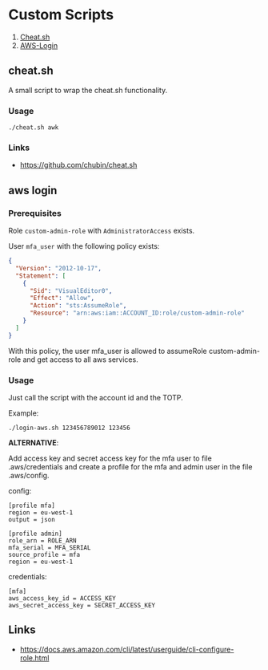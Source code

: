 # Custom Scripts

1. [Cheat.sh](#cheatsh)
1. [AWS-Login](#aws-login)

## cheat.sh

A small script to wrap the cheat.sh functionality.

### Usage

```shell
./cheat.sh awk
```

### Links

- https://github.com/chubin/cheat.sh

## aws login

### Prerequisites

Role `custom-admin-role` with `AdministratorAccess` exists.

User `mfa_user` with the following policy exists:

```json
{
  "Version": "2012-10-17",
  "Statement": [
    {
      "Sid": "VisualEditor0",
      "Effect": "Allow",
      "Action": "sts:AssumeRole",
      "Resource": "arn:aws:iam::ACCOUNT_ID:role/custom-admin-role"
    }
  ]
}
```

With this policy, the user mfa_user is allowed to assumeRole custom-admin-role and get access to all aws services.

### Usage

Just call the script with the account id and the TOTP.

Example:

```shell
./login-aws.sh 123456789012 123456
```

**ALTERNATIVE**:

Add access key and secret access key for the mfa user to file .aws/credentials and create a profile for the mfa and
admin user in the file .aws/config.

config:

```shell
[profile mfa]
region = eu-west-1
output = json

[profile admin]
role_arn = ROLE_ARN
mfa_serial = MFA_SERIAL
source_profile = mfa
region = eu-west-1
```

credentials:

```shell
[mfa]
aws_access_key_id = ACCESS_KEY
aws_secret_access_key = SECRET_ACCESS_KEY
```

## Links

- https://docs.aws.amazon.com/cli/latest/userguide/cli-configure-role.html





